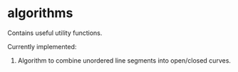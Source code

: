 # algorithms
Contains useful utility functions.

Currently implemented:
1. Algorithm to combine unordered line segments into open/closed curves.
